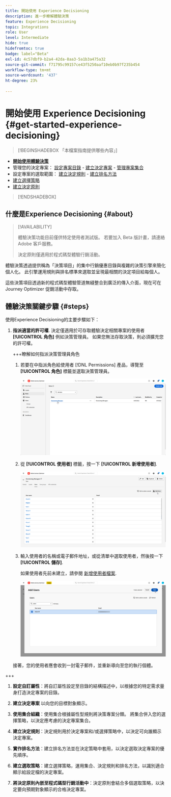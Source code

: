 ```yaml
---
title: 開始使用 Experience Decisioning
description: 進一步瞭解體驗決策
feature: Experience Decisioning
topic: Integrations
role: User
level: Intermediate
hide: true
hidefromtoc: true
badge: label="Beta"
exl-id: 4c57dbf9-b2a4-42da-8aa3-5a1b3a475a32
source-git-commit: f71795c99157ce43f5250aaf10eb0b97f235b454
workflow-type: tm+mt
source-wordcount: '437'
ht-degree: 23%

---
```


# 開始使用 Experience Decisioning {#get-started-experience-decisioning}

>[!BEGINSHADEBOX 「本檔案指南提供哪些內容」]

* **[開始使用體驗決策](gs-experience-decisioning.md)**
* 管理您的決定專案： [設定專案目錄](catalogs.md) - [建立決定專案](items.md) - [管理專案集合](collections.md)
* 設定專案的選取範圍： [建立決定規則](rules.md) - [建立排名方法](ranking.md)
* [建立選擇策略](selection-strategies.md)
* [建立決定原則](create-decision.md)

>[!ENDSHADEBOX]

## 什麼是Experience Decisioning {#about}

>[!AVAILABILITY]
>
>體驗決策功能目前僅供特定使用者測試版。 若要加入 Beta 版計畫，請連絡 Adobe 客戶服務。
>
>決定原則僅適用於程式碼型體驗行銷活動。

體驗決策透過提供稱為「決策項目」的集中行銷優惠目錄與複雜的決策引擎來簡化個人化。 此引擎運用規則與排名標準來選取並呈現最相關的決定項目給每個人。

這些決策項目透過新的程式碼型體驗管道無縫整合到廣泛的傳入介面，現在可在 Journey Optimizer 促銷活動中存取。

## 體驗決策關鍵步驟 {#steps}

使用Experience Decisioning的主要步驟如下：

1. **指派適當的許可權**. 決定僅適用於可存取體驗決定相關專案的使用者 **[!UICONTROL 角色]** 例如決策管理員。 如果您無法存取決策，則必須擴充您的許可權。

   +++瞭解如何指派決策管理員角色

   1. 若要在中指派角色給使用者 [!DNL Permissions] 產品，導覽至 **[!UICONTROL 角色]** 標籤並選取決策管理員。

      ![](assets/decision_permission_1.png)

   1. 從 **[!UICONTROL 使用者]** 標籤，按一下 **[!UICONTROL 新增使用者]**.

      ![](assets/decision_permission_2.png)

   1. 輸入使用者的名稱或電子郵件地址，或從清單中選取使用者，然後按一下 **[!UICONTROL 儲存]**.

      如果使用者先前未建立，請參閱 [新增使用者檔案](https://experienceleague.adobe.com/en/docs/experience-platform/access-control/ui/users).

      ![](assets/decision_permission_3.png)

   接著，您的使用者應會收到一封電子郵件，並重新導向至您的執行個體。

+++

1. **設定自訂屬性**：將自訂屬性設定至目錄的結構描述中，以根據您的特定需求量身打造決定專案的目錄。

1. **建立決定專案** 以向您的目標對象顯示。

1. **使用集合組織**：使用集合根據屬性型規則將決策專案分類。 將集合併入您的選擇策略，以決定應考慮的決定專案集合。

1. **建立決定規則**：決定規則用於決定專案和/或選擇策略中，以決定可向誰顯示決定專案。

1. **實作排名方法**：建立排名方法並在決定策略中套用，以決定選取決定專案的優先順序。

1. **建立選取策略**：建立選擇策略，運用集合、決定規則和排名方法，以識別適合顯示給設定檔的決定專案。

1. **將決定原則內嵌至程式碼型行銷活動中**：決定原則會結合多個選取策略，以決定要向預期對象顯示的合格決定專案。
